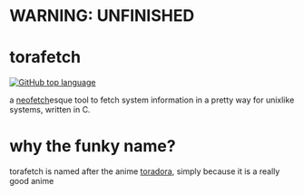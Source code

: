 # WARNING: UNFINISHED

# torafetch
[![GitHub top language](https://img.shields.io/github/languages/top/5qr1/torafetch?logo=c&label=)](https://github.com//5qr1/torafetch)

a [neofetch](https://github.com/dylanaraps/neofetch)esque tool to fetch system information in a pretty way for unixlike systems, written in C.

# why the funky name?
torafetch is named after the anime [toradora](https://anilist.co/anime/4224/Toradora/), simply because it is a really good anime